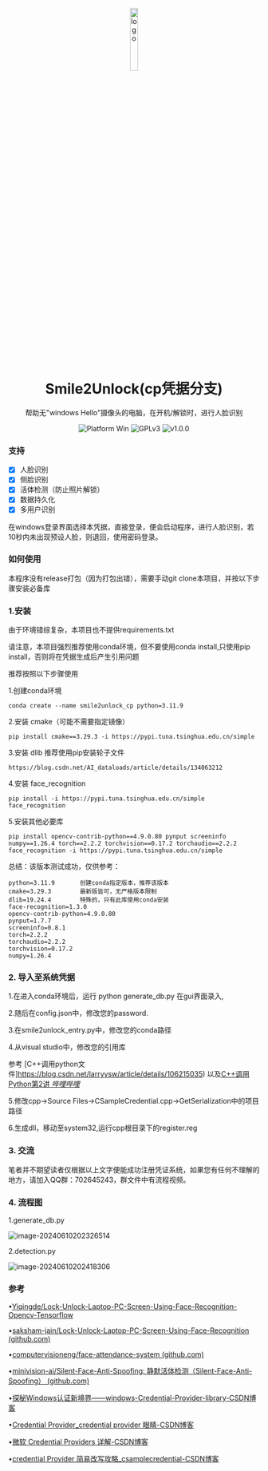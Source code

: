 <p align="center">
  <img width="18%" align="center" src="https://github.com/user-attachments/assets/41b2a246-d223-4afd-aa72-b0af61a3260b" alt="logo">
</p>
  <h1 align="center">
  Smile2Unlock(cp凭据分支)
</h1>
<p align="center">
  帮助无"windows Hello"摄像头的电脑，在开机/解锁时，进行人脸识别
</p>
<p align="center">
  <a style="text-decoration:none">
    <img src="https://img.shields.io/badge/Platform-Win-blue?color=#4ec820" alt="Platform Win"/>
  </a>
  <a style="text-decoration:none">
    <img src="https://img.shields.io/badge/License-GPLv3-blue?color=#4ec820" alt="GPLv3"/>
    </a>
    <a style="text-decoration:none">
    <img src="https://img.shields.io/badge/version-1.0.0-blue?color=#4ec820" alt="v1.0.0"/>
  </a>
</p>

### 支持

- [X] 人脸识别
- [X] 侧脸识别
- [X] 活体检测（防止照片解锁）
- [X] 数据持久化
- [X] 多用户识别

在windows登录界面选择本凭据，直接登录，便会启动程序，进行人脸识别，若10秒内未出现预设人脸，则退回，使用密码登录。

### 如何使用

本程序没有release打包（因为打包出错），需要手动git clone本项目，并按以下步骤安装必备库

### 1.安装

由于环境错综复杂，本项目也不提供requirements.txt

请注意，本项目强烈推荐使用conda环境，但不要使用conda install,只使用pip install，否则将在凭据生成后产生引用问题

推荐按照以下步骤使用

1.创建conda环境

```
conda create --name smile2unlock_cp python=3.11.9
```

2.安装 cmake（可能不需要指定镜像）

```
pip install cmake==3.29.3 -i https://pypi.tuna.tsinghua.edu.cn/simple 
```

3.安装 dlib  推荐使用pip安装轮子文件

```
https://blog.csdn.net/AI_dataloads/article/details/134063212
```

4.安装 face_recognition

```
pip install -i https://pypi.tuna.tsinghua.edu.cn/simple face_recognition
```

5.安装其他必要库

```
pip install opencv-contrib-python==4.9.0.80 pynput screeninfo numpy==1.26.4 torch==2.2.2 torchvision==0.17.2 torchaudio==2.2.2 face_recognition -i https://pypi.tuna.tsinghua.edu.cn/simple

```

总结：该版本测试成功，仅供参考：

```
python=3.11.9		创建conda指定版本，推荐该版本
cmake=3.29.3		最新版皆可，无严格版本限制
dlib=19.24.4		特殊的，只有此库使用conda安装
face-recognition=1.3.0
opencv-contrib-python=4.9.0.80
pynput=1.7.7
screeninfo=0.8.1
torch=2.2.2
torchaudio=2.2.2
torchvision=0.17.2
numpy=1.26.4
```

### 2. 导入至系统凭据

1.在进入conda环境后，运行 python generate_db.py 在gui界面录入,

2.随后在config.json中，修改您的password.

3.在smile2unlock_entry.py中，修改您的conda路径

4.从visual studio中，修改您的引用库

参考 [C++调用python文件]https://blog.csdn.net/larryysw/article/details/106215035)  以及[C++调用Python第2讲 _哔哩哔哩_](https://www.bilibili.com/video/BV1Ze411h7vA/?spm_id_from=333.788.videopod.sections&vd_source=df034c933ea08326f3a58a38fa1c7fce)

5.修改cpp->Source Files->CSampleCredential.cpp->GetSerialization中的项目路径

6.生成dll，移动至system32,运行cpp根目录下的register.reg

### 3. 交流

笔者并不期望读者仅根据以上文字便能成功注册凭证系统，如果您有任何不理解的地方，请加入QQ群：702645243，群文件中有流程视频。

### 4. 流程图

1.generate_db.py

![image-20240610202326514](https://github.com/user-attachments/assets/482650f0-8b26-402c-849a-c199e970a405)

2.detection.py

![image-20240610202418306](https://github.com/user-attachments/assets/cfe6ca65-2ba5-4f6c-acf5-773d4c554767)

### 参考

•[Yiqingde/Lock-Unlock-Laptop-PC-Screen-Using-Face-Recognition-Opencv-Tensorflow](https://github.com/Yiqingde/Lock-Unlock-Laptop-PC-Screen-Using-Face-Recognition-Opencv-Tensorflow)

•[saksham-jain](https://github.com/saksham-jain/Lock-Unlock-Laptop-PC-Screen-Using-Face-Recognition)[/Lock-Unlock-Laptop-PC-Screen-Using-Face-Recognition (github.com)](https://github.com/saksham-jain/Lock-Unlock-Laptop-PC-Screen-Using-Face-Recognition)

•[computervisioneng](https://github.com/computervisioneng/face-attendance-system/tree/master)[/face-attendance-system (github.com)](https://github.com/computervisioneng/face-attendance-system/tree/master)

•[minivision](https://github.com/minivision-ai/Silent-Face-Anti-Spoofing/tree/master)[-ai/Silent-Face-Anti-Spoofing: ](https://github.com/minivision-ai/Silent-Face-Anti-Spoofing/tree/master)[静默活体检测（](https://github.com/minivision-ai/Silent-Face-Anti-Spoofing/tree/master)[Silent-Face-Anti-Spoofing](https://github.com/minivision-ai/Silent-Face-Anti-Spoofing/tree/master)[） ](https://github.com/minivision-ai/Silent-Face-Anti-Spoofing/tree/master)[(github.com)](https://github.com/minivision-ai/Silent-Face-Anti-Spoofing/tree/master)

•[探秘Windows认证新境界——windows-Credential-Provider-library-CSDN博客](https://blog.csdn.net/gitblog_00069/article/details/139403431)

•[Credential Provider_credential provider 眼睛-CSDN博客](https://blog.csdn.net/patdz/article/details/7522195)

•[微软 Credential Providers 详解-CSDN博客](https://blog.csdn.net/lionzl/article/details/103279954)

•[credential Provider 简易改写攻略_csamplecredential-CSDN博客](https://blog.csdn.net/lionzl/article/details/103279845?spm=1001.2014.3001.5502)
